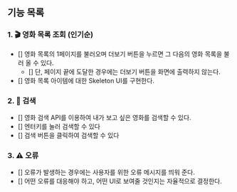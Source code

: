 ## 기능 목록

### 1. 🎬 영화 목록 조회 (인기순)

- [] 영화 목록의 1페이지를 불러오며 더보기 버튼을 누르면 그 다음의 영화 목록을 불러 올 수 있다.
  - [] 단, 페이지 끝에 도달한 경우에는 더보기 버튼을 화면에 출력하지 않는다.
- [] 영화 목록 아이템에 대한 Skeleton UI를 구현한다.

### 2. 🔎 검색

- [] 영화 검색 API를 이용하여 내가 보고 싶은 영화를 검색할 수 있다.
- [] 엔터키를 눌러 검색할 수 있다
- [] 검색 버튼을 클릭하여 검색할 수 있다

### 3. ⚠️ 오류

- [] 오류가 발생하는 경우에는 사용자를 위한 오류 메시지를 띄워 준다.
- [] 어떤 오류를 대응해야 하고, 어떤 UI로 보여줄 것인지는 자율적으로 결정한다.
